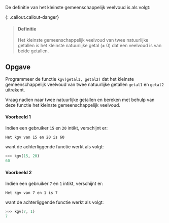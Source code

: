 De definitie van het kleinste gemeenschappelijk veelvoud is als volgt:

{: .callout.callout-danger}
> #### Definitie
> Het kleinste gemeenschappelijk veelvoud van twee natuurlijke getallen is het kleinste natuurlijke getal (≠ 0) dat een veelvoud is van beide getallen.

## Opgave

Programmeer de functie `kgv(getal1, getal2)` dat het kleinste gemeenschappelijk veelvoud van twee natuurlijke getallen `getal1` en `getal2` uitrekent.

Vraag nadien naar twee natuurlijke getallen en bereken met behulp van deze functie het kleinste gemeenschappelijk veelvoud.

#### Voorbeeld 1

Indien een gebruiker `15` en `20` intikt, verschijnt er:
```
Het kgv van 15 en 20 is 60
```
want de achterliggende functie werkt als volgt:
```python
>>> kgv(15, 20)
60
```

#### Voorbeeld 2

Indien een gebruiker `7` en `1` intikt, verschijnt er:
```
Het kgv van 7 en 1 is 7
```
want de achterliggende functie werkt als volgt:
```python
>>> kgv(7, 1)
7
```

